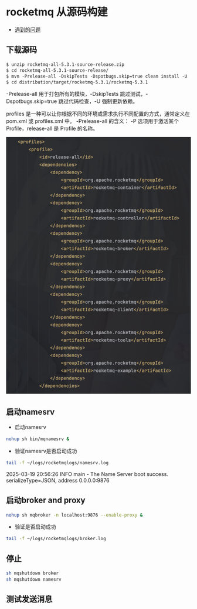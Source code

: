 # rocketmq 从源码构建 

- [遇到的问题](./problems.md)

## 下载源码
```shell
$ unzip rocketmq-all-5.3.1-source-release.zip
$ cd rocketmq-all-5.3.1-source-release/
$ mvn -Prelease-all -DskipTests -Dspotbugs.skip=true clean install -U
$ cd distribution/target/rocketmq-5.3.1/rocketmq-5.3.1
```

-Prelease-all 用于打包所有的模块，-DskipTests 跳过测试，-Dspotbugs.skip=true 跳过代码检查，-U 强制更新依赖。

profiles 是一种可以让你根据不同的环境或需求执行不同配置的方式，通常定义在 pom.xml 或 profiles.xml 中。
-Prelease-all 的含义： -P 选项用于激活某个 Profile，release-all 是 Profile 的名称。

![img.png](assets/profile.png)

## 启动namesrv
- 启动namesrv 
```bash  
nohup sh bin/mqnamesrv &
```
- 验证namesrv是否启动成功 
```bash 
tail -f ~/logs/rocketmqlogs/namesrv.log
 ```
2025-03-19 20:56:26 INFO main - The Name Server boot success. serializeType=JSON, address 0.0.0.0:9876

## 启动broker and proxy 
```bash
nohup sh mqbroker -n localhost:9876 --enable-proxy &
```
- 验证是否启动成功
```bash 
tail -f ~/logs/rocketmqlogs/broker.log
```
## 停止
```bash
sh mqshutdown broker
sh mqshutdown namesrv
```

## 测试发送消息

